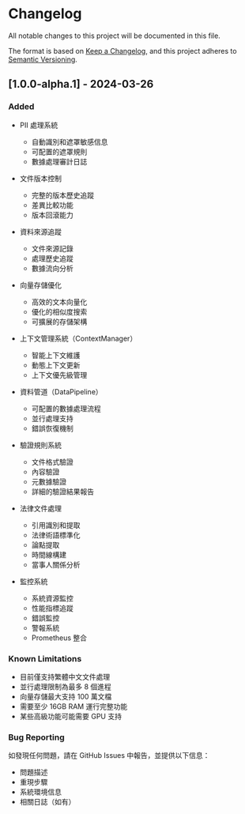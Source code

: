 # Changelog

All notable changes to this project will be documented in this file.

The format is based on [Keep a Changelog](https://keepachangelog.com/en/1.0.0/),
and this project adheres to [Semantic Versioning](https://semver.org/spec/v2.0.0.html).

## [1.0.0-alpha.1] - 2024-03-26

### Added
- PII 處理系統
  - 自動識別和遮罩敏感信息
  - 可配置的遮罩規則
  - 數據處理審計日誌

- 文件版本控制
  - 完整的版本歷史追蹤
  - 差異比較功能
  - 版本回滾能力

- 資料來源追蹤
  - 文件來源記錄
  - 處理歷史追蹤
  - 數據流向分析

- 向量存儲優化
  - 高效的文本向量化
  - 優化的相似度搜索
  - 可擴展的存儲架構

- 上下文管理系統（ContextManager）
  - 智能上下文維護
  - 動態上下文更新
  - 上下文優先級管理

- 資料管道（DataPipeline）
  - 可配置的數據處理流程
  - 並行處理支持
  - 錯誤恢復機制

- 驗證規則系統
  - 文件格式驗證
  - 內容驗證
  - 元數據驗證
  - 詳細的驗證結果報告

- 法律文件處理
  - 引用識別和提取
  - 法律術語標準化
  - 論點提取
  - 時間線構建
  - 當事人關係分析

- 監控系統
  - 系統資源監控
  - 性能指標追蹤
  - 錯誤監控
  - 警報系統
  - Prometheus 整合

### Known Limitations
- 目前僅支持繁體中文文件處理
- 並行處理限制為最多 8 個進程
- 向量存儲最大支持 100 萬文檔
- 需要至少 16GB RAM 運行完整功能
- 某些高級功能可能需要 GPU 支持

### Bug Reporting
如發現任何問題，請在 GitHub Issues 中報告，並提供以下信息：
- 問題描述
- 重現步驟
- 系統環境信息
- 相關日誌（如有） 